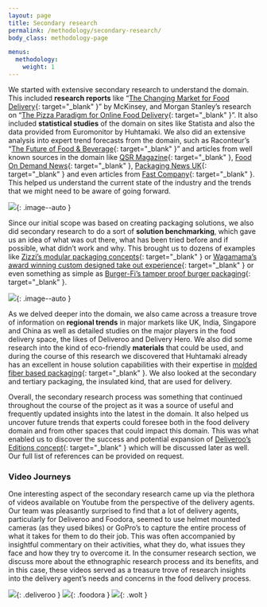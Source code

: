 ```yaml
---
layout: page
title: Secondary research
permalink: /methodology/secondary-research/
body_class: methodology-page

menus:
  methodology:
    weight: 1
---
```


<section class="container-fluid" markdown="1">
  <div class="container" markdown="1">

We started with extensive secondary research to understand the domain. This included **research reports** like “[The Changing Market for Food Delivery](https://www.mckinsey.com/industries/high-tech/our-insights/the-changing-market-for-food-delivery){: target="_blank" }” by McKinsey, and Morgan Stanley’s research on “[The Pizza Paradigm for Online Food Delivery](http://www.morganstanley.com/ideas/pizza-paradigm-for-online-food-delivery){: target="_blank" }”. It also included **statistical studies** of the domain on sites like Statista and also the data provided from Euromonitor by Huhtamaki. We also did an extensive analysis into expert trend forecasts from the domain, such as Raconteur’s “[The Future of Food & Beverage](https://www.raconteur.net/future-of-food-and-beverage){: target="_blank" }” and articles from well known sources in the domain like
[QSR Magazine](https://www.qsrmagazine.com/exclusives/9-fast-food-trends-2018){: target="_blank" },
[Food On Demand News](http://foodondemandnews.com/experts-predict-huge-growth-for-on-demand-delivery-services/){: target="_blank" },
[Packaging News UK](https://www.packagingnews.co.uk/features/first-service-uk-foodies-supplier-analysis-foodservice-12-10-2017){: target="_blank" }
and even articles from
[Fast Company](https://www.fastcompany.com/3064075/hold-the-storefront-how-delivery-only-ghost-restaurants-are-changing-take-out){: target="_blank" }. This helped us understand the current state of the industry and the trends that we might need to be aware of going forward.

![](../../assets/pictures/methodology/QSR-magazine.png){: .image--auto }

Since our initial scope was based on creating packaging solutions, we also did secondary research to do a sort of **solution benchmarking**, which gave us an idea of what was out there, what has been tried before and if possible, what didn’t work and why. This brought us to dozens of examples like [Zizzi’s modular packaging concepts](https://www.designweek.co.uk/issues/13-19-november-2017/zizzi-reimagines-the-social-night-in-with-modular-takeaway-packaging/){: target="_blank" } or [Wagamama’s award winning custom designed take out experience](http://designawards.core77.com/Packaging/49540/Wagamama-Takeout-Experience){: target="_blank" } or even something as simple as [Burger-Fi’s tamper proof burger packaging](http://foodondemandnews.com/burgerfi-develops-tamper-proof-delivery-packaging/){: target="_blank" }. 

![](../../assets/pictures/methodology/zizzi.jpg){: .image--auto }

As we delved deeper into the domain, we also came across a treasure trove of information on **regional trends** in major markets like UK, India, Singapore and China as well as detailed studies on the major players in the food delivery space, the likes of Deliveroo and Delivery Hero. We also did some research into the kind of eco-friendly **materials** that could be used, and during the course of this research we discovered that Huhtamaki already has an excellent in house solution capabilities with their expertise in [molded fiber based packaging](http://www.huhtamaki.com/web/moldedfiber){: target="_blank" }. We also looked at the secondary and tertiary packaging, the insulated kind, that are used for delivery.

Overall, the secondary research process was something that continued throughout the course of the project as it was a source of useful and frequently updated insights into the latest in the domain. It also helped us uncover future trends that experts could foresee both in the food delivery domain and from other spaces that could impact this domain. This was what enabled us to discover the success and potential expansion of [Deliveroo’s Editions concept](https://www.bloomberg.com/news/articles/2018-01-15/deliveroo-takes-a-kitchen-sink-approach-to-food-apps){: target="_blank" } which will be discussed later as well. Our full list of references can be provided on request.

### Video Journeys

One interesting aspect of the secondary research came up via the plethora of videos available on Youtube from the perspective of the delivery agents. Our team was pleasantly surprised to find that a lot of delivery agents, particularly for Deliveroo and Foodora, seemed to use helmet mounted cameras (as they used bikes) or GoPro’s to capture the entire process of what it takes for them to do their job. This was often accompanied by insightful commentary on their activities, what they do, what issues they face and how they try to overcome it. In the consumer research section, we discuss more about the ethnographic research process and its benefits, and in this case, these videos served as a treasure trove of research insights into the delivery agent’s needs and concerns in the food delivery process.

![](../../assets/pictures/deliveroo2.png){: .deliveroo }
![](../../assets/pictures/foodora1.png){: .foodora }
![](../..//assets/pictures/wolt1.png){: .wolt }

</div>
</section>
